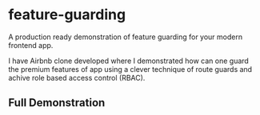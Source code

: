 # feature-guarding
A production ready demonstration of feature guarding for your modern frontend app.

I have Airbnb clone developed where I demonstrated how can one guard the premium features of app using a clever technique of route guards and achive role based access control (RBAC).

## Full Demonstration


